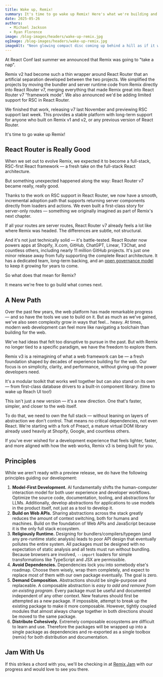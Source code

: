 ```yaml
---
title: Wake up, Remix!
summary: It's time to go wake up Remix! Here's what we're building and what it means for React Router.
date: 2025-05-26
authors:
  - Michael Jackson
  - Ryan Florence
image: /blog-images/headers/wake-up-remix.jpg
ogImage: /blog-images/headers/wake-up-remix.jpg
imageAlt: "Neon glowing compact disc coming up behind a hill as if it were the rising sun."
---
```


At React Conf last summer we announced that Remix was going to "take a nap".

Remix v2 had become such a thin wrapper around React Router that an artificial separation developed between the two projects. We simplified the projects by moving the bundler and server runtime code from Remix directly into React Router v7, merging everything that made Remix great into React Router v7 “framework mode”. We also announced we'd be adding limited support for RSC in React Router.

We finished that work, releasing v7 last November and previewing RSC support last week. This provides a stable platform with long-term support for anyone who built on Remix v1 and v2, or any previous version of React Router.

It's time to go wake up Remix!

## React Router is Really Good

When we set out to evolve Remix, we expected it to become a full-stack, RSC-first React framework — a fresh take on the full-stack React architecture.

But something unexpected happened along the way: React Router v7 became really, really good.

Thanks to the work on RSC support in React Router, we now have a smooth, incremental adoption path that supports returning server components directly from loaders and actions. We even built a first-class story for server-only routes — something we originally imagined as part of Remix's next chapter.

If all your routes are server routes, React Router v7 already feels a lot like where Remix was headed. The differences are subtle, not structural.

And it's not just technically solid — it's battle-tested. React Router now powers apps at Shopify, X.com, GitHub, ChatGPT, Linear, T3Chat, and countless others, including nearly 11 million GitHub projects. It's just one minor release away from fully supporting the complete React architecture. It has a dedicated team, long-term backing, and an [open governance model](https://github.com/remix-run/react-router/blob/main/GOVERNANCE.md) to keep it growing for years to come.

So what does that mean for Remix?

It means we're free to go build what comes next.

## A New Path

Over the past few years, the web platform has made remarkable progress — and so have the tools we use to build on it. But as much as we've gained, we've also seen complexity grow in ways that feel… heavy. At times, modern web development can feel more like navigating a toolchain than building for the web.

We've had ideas that felt too disruptive to pursue in the past. But with Remix no longer tied to a specific paradigm, we have the freedom to explore them.

Remix v3 is a reimagining of what a web framework can be — a fresh foundation shaped by decades of experience building for the web. Our focus is on simplicity, clarity, and performance, without giving up the power developers need.

It's a modular toolkit that works well together but can also stand on its own — from first-class database drivers to a built-in component library. (time to wake up Reach UI too!)

This isn't just a new version — it's a new direction. One that's faster, simpler, and closer to the web itself.

To do that, we need to own the full stack — without leaning on layers of abstraction we don't control. That means no critical dependencies, not even React. We're starting with a fork of Preact, a mature virtual DOM library already used heavily at Shopify, Google, and countless others.

If you've ever wished for a development experience that feels lighter, faster, and more aligned with how the web works, Remix v3 is being built for you.

## Principles

While we aren't ready with a preview release, we do have the following principles guiding our development:

1. **Model-First Development.** AI fundamentally shifts the human-computer interaction model for both user experience and developer workflows. Optimize the source code, documentation, tooling, and abstractions for LLMs. Additionally, develop abstractions for applications to use models in the product itself, not just as a tool to develop it.
2. **Build on Web APIs.** Sharing abstractions across the stack greatly reduces the amount of context switching, both for humans and machines. Build on the foundation of Web APIs and JavaScript because it is the only full stack ecosystem.
3. **Religiously Runtime.** Designing for bundlers/compilers/typegen (and any pre-runtime static analysis) leads to poor API design that eventually pollutes the entire system. All packages must be designed with no expectation of static analysis and all tests must run without bundling. Because browsers are involved, `--import` loaders for simple transformations like TypeScript and JSX are permissible.
4. **Avoid Dependencies.** Dependencies lock you into somebody else's roadmap. Choose them wisely, wrap them completely, and expect to replace most of them with our own package eventually. The goal is zero.
5. **Demand Composition.** Abstractions should be single-purpose and replaceable. A composable abstraction is _easy to add and remove from an existing program_. Every package must be useful and documented independent of any other context. New features should first be attempted as a new package. If impossible, attempt to break up the existing package to make it more composable. However, tightly coupled modules that almost always change together in both directions should be moved to the same package.
6. **Distribute Cohesively.** Extremely composable ecosystems are difficult to learn and use. Therefore the packages will be wrapped up into a single package as dependencies and re-exported as a single toolbox (remix) for both distribution and documentation.

## Jam With Us

If this strikes a chord with you, we'll be checking in at [Remix Jam](https://remix.run/jam) with our progress and would love to see you there.
